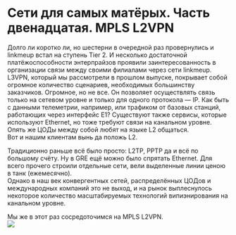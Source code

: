 # Сети для самых матёрых. Часть двенадцатая. MPLS L2VPN

Долго ли коротко ли, но шестерни в очередной раз провернулись и linkmeup встал на ступень Tier 2. И несколько достаточной платёжоспособности энтерпрайзов проявили заинтересованность в организации связи между своими филиалами через сети linkmeup.  
L3VPN, который мы рассмотрели в прошлом выпуске, покрывает собой огромное количество сценариев, необходимых большинству заказчиков. Огромное, но не все. Он позволяет осуществлять связь только на сетевом уровне и только для одного протокола — IP. Как быть с данными телеметрии, например, или трафиком от базовых станций, работающих через интерфейс E1? Существуют также сервисы, которые используют Ethernet, но тоже требуют связи на канальном уровне. Опять же ЦОДы между собой любят на языке L2 общаться.  
Вот и нашим клиентам вынь да положь L2.

Традиционно раньше всё было просто: L2TP, PPTP да и всё по большому счёту. Ну в GRE ещё можно было спрятать Ethernet. Для всего прочего строили отдельные сети, вели выделенные линии ценою в танк \(ежемесячно\).  
Однако в наш век конвергентных сетей, распределённых ЦОДов и международных компаний это не выход, и на рынок выплеснулось некоторое количество масштабируемых технологий випиэнирования на канальном уровне.

Мы же в этот раз сосредоточимся на MPLS L2VPN.  
![](https://habrastorage.org/files/eae/117/c69/eae117c6959a468186bbaf65bad18639.jpg)
